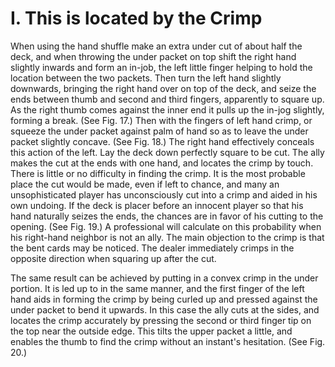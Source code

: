 # I. This is located by the Crimp

When using the hand shuffle make an extra under cut of about half the deck, and when throwing the under packet on top shift the right hand slightly inwards and form an in-job, the left little finger helping to hold the location between the two packets. Then turn the left hand slightly downwards, bringing the right hand over on top of the deck, and seize the ends between thumb and second and third fingers, apparently to square up. As the right thumb comes against the inner end it pulls up the in-jog slightly, forming a break. \(See Fig. 17.\) Then with the fingers of left hand crimp, or squeeze the under packet against palm of hand so as to leave the under packet slightly concave. \(See Fig. 18.\) The right hand effectively conceals this action of the left. Lay the deck down perfectly square to be cut. The ally makes the cut at the ends with one hand, and locates the crimp by touch. There is little or no difficulty in finding the crimp. It is the most probable place the cut would be made, even if left to chance, and many an unsophisticated player has unconsciously cut into a crimp and aided in his own undoing. If the deck is placer before an innocent player so that his hand naturally seizes the ends, the chances are in favor of his cutting to the opening. \(See Fig. 19.\) A professional will calculate on this probability when his right-hand neighbor is not an ally. The main objection to the crimp is that the bent cards may be noticed. The dealer immediately crimps in the opposite direction when squaring up after the cut.

The same result can be achieved by putting in a convex crimp in the under portion. It is led up to in the same manner, and the first finger of the left hand aids in forming the crimp by being curled up and pressed against the under packet to bend it upwards. In this case the ally cuts at the sides, and locates the crimp accurately by pressing the second or third finger tip on the top near the outside edge. This tilts the upper packet a little, and enables the thumb to find the crimp without an instant's hesitation. \(See Fig. 20.\)

